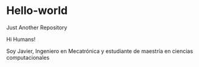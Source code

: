 # Hello-world
Just Another Repository

Hi Humans!

Soy Javier, Ingeniero en Mecatrónica y estudiante de maestría en ciencias computacionales
